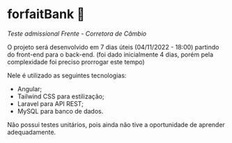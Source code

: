# forfaitBank 🧳

*Teste admissional Frente - Corretora de Câmbio*

O projeto será desenvolvido em 7 dias úteis (04/11/2022 - 18:00) partindo do front-end para o back-end. (foi dado inicialmente 4 dias, porém pela complexidade foi preciso prorrogar este tempo)

Nele é utilizado as seguintes tecnologias:

- Angular;
- Tailwind CSS para estilização;
- Laravel para API REST;
- MySQL para banco de dados.

Não possui testes unitários, pois ainda não tive a oportunidade de aprender adequadamente.
